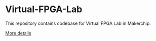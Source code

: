 # Virtual-FPGA-Lab
This repository contains codebase for Virtual FPGA Lab in Makerchip.

[More details]("https://summerofcode.withgoogle.com/projects/#6560715852218368")
